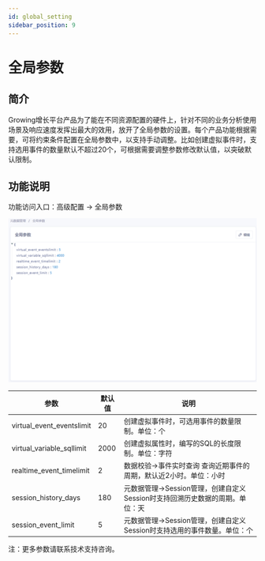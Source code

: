 ```yaml
---
id: global_setting
sidebar_position: 9
---
```


# 全局参数

## 简介[](#jian-jie)

Growing增长平台产品为了能在不同资源配置的硬件上，针对不同的业务分析使用场景及响应速度发挥出最大的效用，放开了全局参数的设置。每个产品功能根据需要，可将约束条件配置在全局参数中，以支持手动调整。比如创建虚拟事件时，支持选用事件的数量默认不超过20个，可根据需要调整参数修改默认值，以突破默认限制。

## 功能说明[](#gong-neng-shuo-ming)

功能访问入口：高级配置 -> 全局参数

![picture 1](/img/e745345c7315330d502dbdb98020520b444ade854056eea73ef5b38ded98f1bf_pic_1667298791562_2022-11-01.png)  



| 参数  | 默认值  |  说明  |
| --- | --- | --- |
| virtual_event_eventslimit | 20 | 创建虚拟事件时，可选用事件的数量限制。单位：个 |
| virtual_variable_sqllimit | 2000 | 创建虚拟属性时，编写的SQL的长度限制。单位：字符 |
| realtime_event_timelimit | 2 | 数据校验->事件实时查询 查询近期事件的周期，默认近2小时。单位：小时 |
| session_history_days | 180 | 元数据管理->Session管理，创建自定义Session时支持回溯历史数据的周期。单位：天 |
| session_event_limit | 5 | 元数据管理->Session管理，创建自定义Session时支持选用的事件数量。单位：个 |

注：更多参数请联系技术支持咨询。